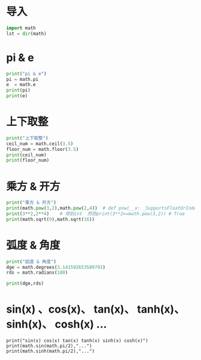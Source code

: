 # 导入

```python 
import math
lst = dir(math)
```

# pi & e

```python
print("pi & e")
pi = math.pi
e  = math.e
print(pi)
print(e)
```

# 上下取整
```python 
print("上下取整")
ceil_num = math.ceil(3.5)
floor_num = math.floor(3.5)
print(ceil_num)
print(floor_num)

```

# 乘方 & 开方

```python 
print("乘方 & 开方")
print(math.pow(3,2),math.pow(2,4))  # def pow(__x: _SupportsFloatOrIndex, __y: _SupportsFloatOrIndex) -> float: ...
print(3**2,2**4)    # 得到int  然而print(3**2==math.pow(3,2)) # True
print(math.sqrt(9),math.sqrt(16))
```

# 弧度 & 角度

```python
print("弧度 & 角度")
dge = math.degrees(3.141592653589793)
rds = math.radians(180)

print(dge,rds)
```

# sin(x) 、cos(x)、 tan(x)、 tanh(x)、 sinh(x)、 cosh(x) ...

```python3
print("sin(x) cos(x) tan(x) tanh(x) sinh(x) cosh(x)")
print(math.sin(math.pi/2),"...")
print(math.sinh(math.pi/2),"...")
```

